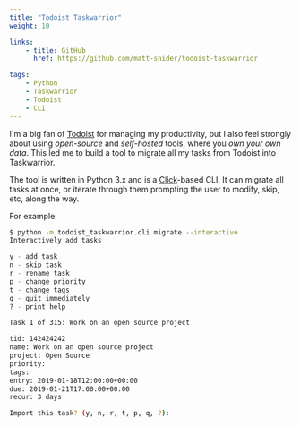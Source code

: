 ```yaml
---
title: "Todoist Taskwarrior"
weight: 10

links:
    - title: GitHub
      href: https://github.com/matt-snider/todoist-taskwarrior

tags: 
    - Python
    - Taskwarrior
    - Todoist
    - CLI
---
```


I'm a big fan of [Todoist][todoist] for managing my productivity, but I also feel strongly about using _open-source_ and _self-hosted_ tools, where you _own your own data_. This led me to build a tool to migrate all my tasks from Todoist into Taskwarrior.

<!--more-->

The tool is written in Python 3.x and is a [Click][click]-based CLI. It can migrate all tasks at once, or iterate through them prompting the user to modify, skip, etc, along the way.

For example:

```sh
$ python -m todoist_taskwarrior.cli migrate --interactive
Interactively add tasks

y - add task
n - skip task
r - rename task
p - change priority
t - change tags
q - quit immediately
? - print help

Task 1 of 315: Work on an open source project

tid: 142424242
name: Work on an open source project
project: Open Source
priority:
tags:
entry: 2019-01-18T12:00:00+00:00
due: 2019-01-21T17:00:00+00:00
recur: 3 days

Import this task? (y, n, r, t, p, q, ?):
```

[todoist]: https://todoist.com/
[click]: https://github.com/pallets/click
